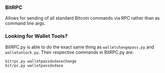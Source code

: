 ### BitRPC
Allows for sending of all standard Bitcoin commands via RPC rather than as command line args.

### Looking for Wallet Tools?
BitRPC.py is able to do the exact same thing as `walletchangepass.py` and `walletunlock.py`. Their respective commands in BitRPC.py are:

	bitrpc.py walletpassdxdasechange
	bitrpc.py walletpassdxdase